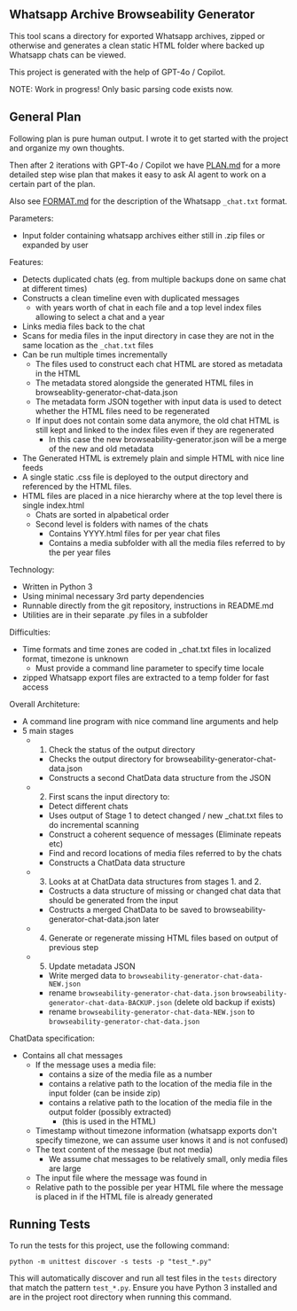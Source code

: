 ## Whatsapp Archive Browseability Generator

This tool scans a directory for exported Whatsapp archives, zipped or otherwise and
generates a clean static HTML folder where backed up Whatsapp chats can be
viewed.

This project is generated with the help of GPT-4o / Copilot.

NOTE: Work in progress! Only basic parsing code exists now.


## General Plan

Following plan is pure human output. I wrote it to get started with
the project and organize my own thoughts.

Then after 2 iterations with GPT-4o / Copilot we have [PLAN.md](./PLAN.md) 
for a more detailed step wise plan that makes it easy to ask AI agent to
work on a certain part of the plan.

Also see [FORMAT.md](./FORMAT.md) for the description of the Whatsapp `_chat.txt`
format.

Parameters:
  - Input folder containing whatsapp archives either still in .zip files or
    expanded by user

Features:
  - Detects duplicated chats (eg. from multiple backups done on same chat at
    different times)
  - Constructs a clean timeline even with duplicated messages
    - with years worth of chat in each file and a top level index files allowing
      to select a chat and a year
  - Links media files back to the chat
  - Scans for media files in the input directory in case they are not in the
    same location as the `_chat.txt` files
  - Can be run multiple times incrementally
    - The files used to construct each chat HTML are stored as metadata in the
      HTML
    - The metadata stored alongside the generated HTML files in
      browseablity-generator-chat-data.json
    - The metadata form JSON together with input data is used to detect whether
      the HTML files need to be regenerated
    - If input does not contain some data anymore, the old chat HTML is still
      kept and linked to the index files even if they are regenerated
      - In this case the new browseability-generator.json will be a merge of the
        new and old metadata
  - The Generated HTML is extremely plain and simple HTML with nice line feeds
  - A single static .css file is deployed to the output directory and referenced by the HTML files.
  - HTML files are placed in a nice hierarchy where at the top level there is
    single index.html
    - Chats are sorted in alpabetical order
    - Second level is folders with names of the chats
      - Contains YYYY.html files for per year chat files
      - Contains a media subfolder with all the media files referred to by the
        per year files

Technology:
  - Written in Python 3
  - Using minimal necessary 3rd party dependencies
  - Runnable directly from the git repository, instructions in README.md
  - Utilities are in their separate .py files in a subfolder

Difficulties:
  - Time formats and time zones are coded in _chat.txt files in localized
    format, timezone is unknown
    - Must provide a command line parameter to specify time locale
  - zipped Whatsapp export files are extracted to a temp folder for fast access

Overall Architeture:
  - A command line program with nice command line arguments and help
  - 5 main stages
    - 1. Check the status of the output directory
      - Checks the output directory for browseability-generator-chat-data.json
      - Constructs a second ChatData data structure from the JSON
    - 2. First scans the input directory to:
      - Detect different chats
      - Uses output of Stage 1 to detect changed / new _chat.txt files to do incremental scanning
      - Construct a coherent sequence of messages (Eliminate repeats etc)
      - Find and record locations of media files referred to by the chats
      - Constructs a ChatData data structure
    - 3. Looks at at ChatData data structures from stages 1. and 2.
      - Costructs a data structure of missing or changed chat data that should be generated from the input
      - Costructs a merged ChatData to be saved to browseability-generator-chat-data.json later
    - 4. Generate or regenerate missing HTML files based on output of previous step
    - 5. Update metadata JSON
      - Write merged data to `browseability-generator-chat-data-NEW.json`
      - rename `browseability-generator-chat-data.json` `browseability-generator-chat-data-BACKUP.json` (delete old backup if exists)
      - rename `browseability-generator-chat-data-NEW.json` to `browseability-generator-chat-data.json`

ChatData specification:
  - Contains all chat messages
    - If the message uses a media file:
      - contains a size of the media file as a number
      - contains a relative path to the location of the media file in the input
        folder (can be inside zip)
      - contains a relative path to the location of the media file in the output
        folder (possibly extracted)
        - (this is used in the HTML)
    - Timestamp without timezone information (whatsapp exports don't specify
      timezone, we can assume user knows it and is not confused)
    - The text content of the message (but not media)
      - We assume chat messages to be relatively small, only media files are
        large
    - The input file where the message was found in
    - Relative path to the possible per year HTML file where the message is
      placed in if the HTML file is already generated

## Running Tests

To run the tests for this project, use the following command:

```
python -m unittest discover -s tests -p "test_*.py"
```

This will automatically discover and run all test files in the `tests` directory
that match the pattern `test_*.py`. Ensure you have Python 3 installed and are
in the project root directory when running this command.



